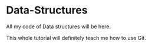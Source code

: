 # Data-Structures
All my code of Data structures will be here.

This whole tutorial will definitely teach me how to use Git.
